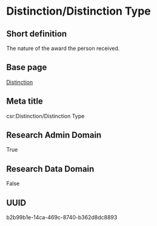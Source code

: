 # Distinction/Distinction Type
## Short definition
The nature of the award the person received.
## Base page
[Distinction](../../Objects/Distinction.md)
## Meta title
csr:Distinction/Distinction Type
## Research Admin Domain
True
## Research Data Domain
False
## UUID
b2b99b1e-14ca-469c-8740-b362d8dc8893
